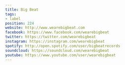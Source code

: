 ```yaml
---
title: Big Beat
tags:
- label
position: 224
website: http://www.wearebigbeat.com
facebook: https://www.facebook.com/wearebigbeat
twitter: https://twitter.com/wearebigbeat
instagram: https://instagram.com/wearebigbeat
spotify: http://open.spotify.com/user/bigbeatrecords
soundcloud: https://soundcloud.com/wearebigbeat
youtube: https://www.youtube.com/user/wearebigbeat
---
```


